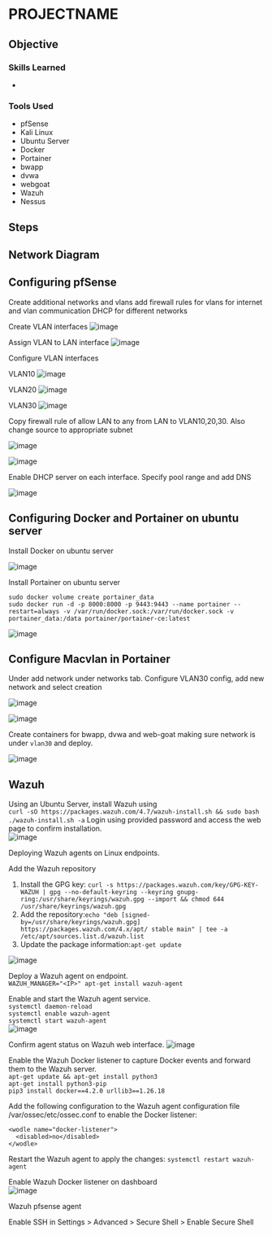 # PROJECTNAME

## Objective



### Skills Learned

- 

### Tools Used

- pfSense
- Kali Linux
- Ubuntu Server
- Docker
- Portainer
- bwapp
- dvwa
- webgoat
- Wazuh
- Nessus

## Steps


## Network Diagram

## Configuring pfSense

Create additional networks and vlans
add firewall rules for vlans for internet and vlan communication
DHCP for different networks

Create VLAN interfaces
![image](https://github.com/user-attachments/assets/0fc2b8b5-5b32-4684-bb15-b30fee783971)

Assign VLAN to LAN interface
![image](https://github.com/user-attachments/assets/0bd11398-7d59-4c53-826c-5a148f68a714)

Configure VLAN interfaces

VLAN10
![image](https://github.com/user-attachments/assets/69332e4b-345e-49c1-9a5e-87e16cf6905d)

VLAN20
![image](https://github.com/user-attachments/assets/93b3c940-4b2e-461a-8de2-345a86c56ba5)

VLAN30
![image](https://github.com/user-attachments/assets/62c8dec0-53b7-445e-b0ff-4de2fb6100b5)

Copy firewall rule of allow LAN to any from LAN to VLAN10,20,30. Also change source to appropriate subnet

![image](https://github.com/user-attachments/assets/af0c7608-9dc7-4885-9a24-7f9e6d32409d)

![image](https://github.com/user-attachments/assets/1c027a61-415b-44cd-9336-c8e026db58dc)

Enable DHCP server on each interface. Specify pool range and add DNS

![image](https://github.com/user-attachments/assets/2385db1b-123d-4c82-a62e-fe137d292a7f)

## Configuring Docker and Portainer on ubuntu server

Install Docker on ubuntu server

![image](https://github.com/user-attachments/assets/bad0b8cf-373f-4084-afac-00755f17a396)

Install Portainer on ubuntu server

`sudo docker volume create portainer_data`  
`sudo docker run -d -p 8000:8000 -p 9443:9443 --name portainer --restart=always -v /var/run/docker.sock:/var/run/docker.sock -v portainer_data:/data portainer/portainer-ce:latest`

![image](https://github.com/user-attachments/assets/49fa2cfe-7622-4808-b8c5-5d1fb9310c8f)

## Configure Macvlan in Portainer 

Under add network under networks tab. Configure VLAN30 config, add new network and select creation 

![image](https://github.com/user-attachments/assets/e958b277-042c-466e-865b-f550e40d355d)

![image](https://github.com/user-attachments/assets/f4499eec-4c36-40c5-9942-3c5463fcb4bc)

Create containers for bwapp, dvwa and web-goat making sure network is under `vlan30` and deploy.

![image](https://github.com/user-attachments/assets/f892c6b4-e9a6-440d-8006-ab2bd3b139bb)

## Wazuh

Using an Ubuntu Server, install Wazuh using  
`curl -sO https://packages.wazuh.com/4.7/wazuh-install.sh && sudo bash ./wazuh-install.sh -a`
Login using provided password and access the web page to confirm installation.  
![image](https://github.com/user-attachments/assets/c06bbbb7-5c4c-449e-906d-e4e9433d2368)

Deploying Wazuh agents on Linux endpoints.

Add the Wazuh repository

1. Install the GPG key: `curl -s https://packages.wazuh.com/key/GPG-KEY-WAZUH | gpg --no-default-keyring --keyring gnupg-ring:/usr/share/keyrings/wazuh.gpg --import && chmod 644 /usr/share/keyrings/wazuh.gpg`
2. Add the repository:`echo "deb [signed-by=/usr/share/keyrings/wazuh.gpg] https://packages.wazuh.com/4.x/apt/ stable main" | tee -a /etc/apt/sources.list.d/wazuh.list`
3. Update the package information:`apt-get update`
  
![image](https://github.com/user-attachments/assets/5de7517b-fe19-48b6-90f3-930927fb27b8)


Deploy a Wazuh agent on endpoint.  
`WAZUH_MANAGER="<IP>" apt-get install wazuh-agent`

Enable and start the Wazuh agent service.  
`systemctl daemon-reload`  
`systemctl enable wazuh-agent`  
`systemctl start wazuh-agent`  
![image](https://github.com/user-attachments/assets/b66f974d-5034-428f-aa6e-ed8bc076a87d)

Confirm agent status on Wazuh web interface.
![image](https://github.com/user-attachments/assets/8f4b238e-069f-4a4c-bf00-8596c7c8dbde)

Enable the Wazuh Docker listener to capture Docker events and forward them to the Wazuh server.    
`apt-get update && apt-get install python3`  
`apt-get install python3-pip`  
`pip3 install docker==4.2.0 urllib3==1.26.18`

Add the following configuration to the Wazuh agent configuration file /var/ossec/etc/ossec.conf to enable the Docker listener: 

```
<wodle name="docker-listener">
  <disabled>no</disabled>
</wodle>
```

Restart the Wazuh agent to apply the changes: `systemctl restart wazuh-agent`

Enable Wazuh Docker listener on dashboard  
![image](https://github.com/user-attachments/assets/1f5bc3e4-1011-4bc5-99aa-2c9d34e74df6)

Wazuh pfsense agent

Enable SSH in Settings > Advanced > Secure Shell > Enable Secure Shell



